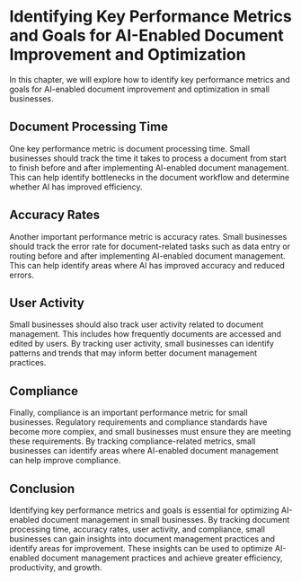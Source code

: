 Identifying Key Performance Metrics and Goals for AI-Enabled Document Improvement and Optimization
=================================================================================================================================================================

In this chapter, we will explore how to identify key performance metrics and goals for AI-enabled document improvement and optimization in small businesses.

Document Processing Time
------------------------

One key performance metric is document processing time. Small businesses should track the time it takes to process a document from start to finish before and after implementing AI-enabled document management. This can help identify bottlenecks in the document workflow and determine whether AI has improved efficiency.

Accuracy Rates
--------------

Another important performance metric is accuracy rates. Small businesses should track the error rate for document-related tasks such as data entry or routing before and after implementing AI-enabled document management. This can help identify areas where AI has improved accuracy and reduced errors.

User Activity
-------------

Small businesses should also track user activity related to document management. This includes how frequently documents are accessed and edited by users. By tracking user activity, small businesses can identify patterns and trends that may inform better document management practices.

Compliance
----------

Finally, compliance is an important performance metric for small businesses. Regulatory requirements and compliance standards have become more complex, and small businesses must ensure they are meeting these requirements. By tracking compliance-related metrics, small businesses can identify areas where AI-enabled document management can help improve compliance.

Conclusion
----------

Identifying key performance metrics and goals is essential for optimizing AI-enabled document management in small businesses. By tracking document processing time, accuracy rates, user activity, and compliance, small businesses can gain insights into document management practices and identify areas for improvement. These insights can be used to optimize AI-enabled document management practices and achieve greater efficiency, productivity, and growth.
